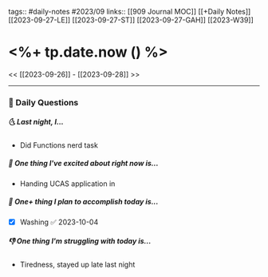 tags:: #daily-notes #2023/09
links:: [[909 Journal MOC]] [[+Daily Notes]] [[2023-09-27-LE]] [[2023-09-27-ST]] [[2023-09-27-GAH]] [[2023-W39]]


# <%+ tp.date.now () %>

<< [[2023-09-26]] - [[2023-09-28]] >>

---
### 📅 Daily Questions
##### 🌜 Last night, I...
- Did Functions nerd task

##### 🙌 One thing I've excited about right now is...
- Handing UCAS application in

##### 🚀 One+ thing I plan to accomplish today is...
- [x] Washing ✅ 2023-10-04

##### 👎 One thing I'm struggling with today is...
- Tiredness, stayed up late last night
